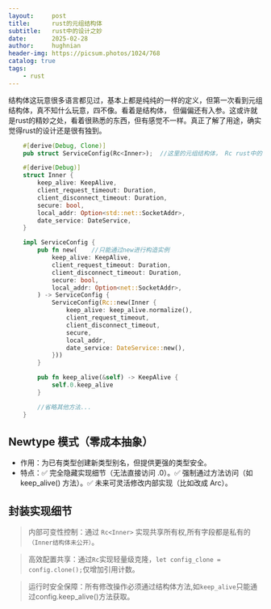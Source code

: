 ```yaml
---
layout:     post
title:      rust的元组结构体
subtitle:   rust中的设计之妙
date:       2025-02-28
author:     hughnian
header-img: https://picsum.photos/1024/768
catalog: true
tags:
    - rust
---
```


结构体这玩意很多语言都见过，基本上都是纯纯的一样的定义，但第一次看到元组结构体，真不知什么玩意，四不像。看着是结构体， 但偏偏还有入参。这或许就是rust的精妙之处，看着很熟悉的东西，但有感觉不一样。真正了解了用途，确实觉得rust的设计还是很有独到。  

```rust
    #[derive(Debug, Clone)]
    pub struct ServiceConfig(Rc<Inner>);  //这里的元组结构体， Rc rust中的引用计数

    #[derive(Debug)]
    struct Inner {
        keep_alive: KeepAlive,
        client_request_timeout: Duration,
        client_disconnect_timeout: Duration,
        secure: bool,
        local_addr: Option<std::net::SocketAddr>,
        date_service: DateService,
    }

    impl ServiceConfig {
        pub fn new(    //只能通过new进行构造实例
            keep_alive: KeepAlive,
            client_request_timeout: Duration,
            client_disconnect_timeout: Duration,
            secure: bool,
            local_addr: Option<net::SocketAddr>,
        ) -> ServiceConfig {
            ServiceConfig(Rc::new(Inner {
                keep_alive: keep_alive.normalize(),
                client_request_timeout,
                client_disconnect_timeout,
                secure,
                local_addr,
                date_service: DateService::new(),
            }))
        }

        pub fn keep_alive(&self) -> KeepAlive {
            self.0.keep_alive
        }

        //省略其他方法...
    }
```

## Newtype 模式（零成本抽象）
* 作用：为已有类型创建新类型别名，但提供更强的类型安全。
* 特点：✅ 完全隐藏实现细节（无法直接访问 .0）。✅ 强制通过方法访问（如 keep_alive() 方法）。✅ 未来可灵活修改内部实现（比如改成 Arc）。  

## 封装实现细节
>内部可变性控制：通过 `Rc<Inner>` 实现共享所有权,所有字段都是私有的`（Inner结构体未公开）`。

>高效配置共享：通过`Rc`实现轻量级克隆，`let config_clone = config.clone();`仅增加引用计数。

>运行时安全保障：所有修改操作必须通过结构体方法,如`keep_alive`只能通过config.keep_alive()方法获取。